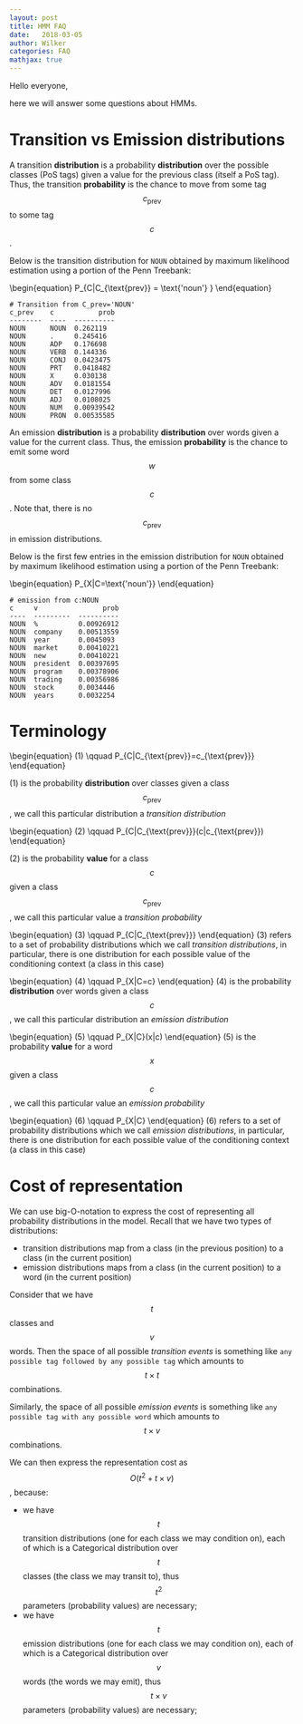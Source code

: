 ```yaml
---
layout: post
title: HMM FAQ
date:   2018-03-05
author: Wilker
categories: FAQ
mathjax: true
---
```


Hello everyone,

here we will answer some questions about HMMs.

# Transition vs Emission distributions

A transition **distribution** is a probability **distribution** over the possible classes (PoS tags) given a value for the previous class (itself a PoS tag). Thus, the transition **probability** is the chance to move from some tag $$c_{\text{prev}}$$ to some tag $$c$$.


Below is the transition distribution for `NOUN` obtained by maximum likelihood estimation using a portion of the Penn Treebank:

\begin{equation}
    P_{C|C_{\text{prev}} = \text{'noun'} }
\end{equation}

    # Transition from C_prev='NOUN'
    c_prev    c           prob
    --------  ----  ----------
    NOUN      NOUN  0.262119
    NOUN      .     0.245416
    NOUN      ADP   0.176698
    NOUN      VERB  0.144336
    NOUN      CONJ  0.0423475
    NOUN      PRT   0.0418482
    NOUN      X     0.030138
    NOUN      ADV   0.0181554
    NOUN      DET   0.0127996
    NOUN      ADJ   0.0108025
    NOUN      NUM   0.00939542
    NOUN      PRON  0.00535585 


An emission **distribution** is a probability **distribution** over words given a value for the current class. Thus, the emission **probability** is the chance to emit some word $$w$$ from some class $$c$$. Note that, there is no $$c_{\text{prev}}$$ in emission distributions.

Below is the first few entries in the emission distribution for `NOUN` obtained by maximum likelihood estimation using a portion of the Penn Treebank:

\begin{equation}
    P_{X|C=\text{'noun'}}
\end{equation}


    # emission from c:NOUN
    c     v                prob
    ----  ---------  ----------
    NOUN  %          0.00926912
    NOUN  company    0.00513559
    NOUN  year       0.0045093
    NOUN  market     0.00410221
    NOUN  new        0.00410221
    NOUN  president  0.00397695
    NOUN  program    0.00378906
    NOUN  trading    0.00356986
    NOUN  stock      0.0034446
    NOUN  years      0.0032254


# Terminology


\begin{equation}
(1) \qquad    P_{C|C_{\text{prev}}=c_{\text{prev}}}
\end{equation} 

(1)  is the probability **distribution** over classes given a class $$c_{\text{prev}}$$, we call this particular distribution a *transition distribution*

\begin{equation}
(2) \qquad    P_{C|C_{\text{prev}}}(c|c_{\text{prev}})
\end{equation}

(2) is the probability **value** for a class $$c$$ given a class $$c_{\text{prev}}$$, we call this particular value a *transition probability*


\begin{equation}
(3) \qquad    P_{C|C_{\text{prev}}}
\end{equation}
(3) refers to a set of probability distributions which we call *transition distributions*, in particular, there is one distribution for each possible value of the conditioning context (a class in this case)


\begin{equation}
(4) \qquad    P_{X|C=c}
\end{equation} 
(4) is the probability **distribution** over words given a class $$c$$, we call this particular distribution an *emission distribution*


\begin{equation}
(5) \qquad    P_{X|C}(x|c)
\end{equation}
(5) is the probability **value** for a word $$x$$ given a class $$c$$, we call this particular value an *emission probability*


\begin{equation}
(6) \qquad    P_{X|C}
\end{equation}
(6) refers to a set of probability distributions which we call *emission distributions*, in particular, there is one distribution for each possible value of the conditioning context (a class in this case)


# Cost of representation

We can use big-O-notation to express the cost of representing all probability distributions in the model. Recall that we have two types of distributions:

* transition distributions map from a class (in the previous position) to a class (in the current position)
* emission distributions maps from a class (in the current position) to a word (in the current position)

Consider that we have $$t$$ classes and $$v$$ words. Then the space of all possible *transition events* is something like `any possible tag followed by any possible tag` which amounts to $$t \times t$$ combinations.

Similarly, the space of all possible *emission events* is something like `any possible tag with any possible word` which amounts to $$t \times v$$ combinations.

We can then express the representation cost as $$O(t^2 + t \times v)$$, because:

* we have $$t$$ transition distributions (one for each class we may condition on), each of which is a Categorical distribution over $$t$$ classes (the class we may transit to), thus $$t^2$$ parameters (probability values) are necessary;
* we have $$t$$ emission distributions (one for each class we may condition on), each of which is a Categorical distribution over $$v$$ words (the words we may emit), thus $$t \times v$$ parameters (probability values) are necessary;


